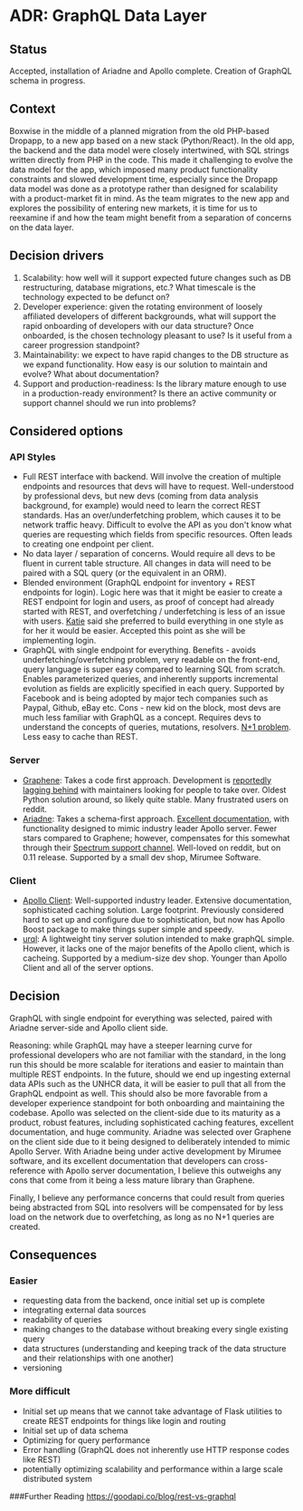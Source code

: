 # ADR: GraphQL Data Layer

## Status

Accepted, installation of Ariadne and Apollo complete. Creation of GraphQL schema in progress.

## Context

Boxwise in the middle of a planned migration from the old PHP-based Dropapp, to a new app based on a new stack (Python/React). In the old app, the backend and the data model were closely intertwined, with SQL strings written directly from PHP in the code. This made it challenging to evolve the data model for the app, which imposed many product functionality constraints and slowed development time, especially since the Dropapp data model was done as a prototype rather than designed for scalability with a product-market fit in mind. As the team migrates to the new app and explores the possibility of entering new markets, it is time for us to reexamine if and how the team might benefit from a separation of concerns on the data layer. 

## Decision drivers

1. Scalability: how well will it support expected future changes such as DB restructuring, database migrations, etc.? What timescale is the technology expected to be defunct on? 
2. Developer experience: given the rotating environment of loosely affiliated developers of different backgrounds, what will support the rapid onboarding of developers with our data structure? Once onboarded, is the chosen technology pleasant to use? Is it useful from a career progression standpoint? 
3. Maintainability: we expect to have rapid changes to the DB structure as we expand functionality. How easy is our solution to maintain and evolve? What about documentation?
4. Support and production-readiness: Is the library mature enough to use in a production-ready environment? Is there an active community or support channel should we run into problems?

## Considered options

### API Styles

- Full REST interface with backend. Will involve the creation of multiple endpoints and resources that devs will have to request. Well-understood by professional devs, but new devs (coming from data analysis background, for example) would need to learn the correct REST standards. Has an over/underfetching problem, which causes it to be network traffic heavy. Difficult to evolve the API as you don't know what queries are requesting which fields from specific resources. Often leads to creating one endpoint per client.
- No data layer / separation of concerns. Would require all devs to be fluent in current table structure. All changes in data will need to be paired with a SQL query (or the equivalent in an ORM). 
- Blended environment (GraphQL endpoint for inventory + REST endpoints for login). Logic here was that it might be easier to create a REST endpoint for login and users, as proof of concept had already started with REST, and overfetching / underfetching is less of an issue with users. [Katie](https://github.com/orgs/boxwise/people/mcgnly) said she preferred to build everything in one style as for her it would be easier. Accepted this point as she will be implementing login. 
- GraphQL with single endpoint for everything. Benefits - avoids underfetching/overfetching problem, very readable on the front-end, query language is super easy compared to learning SQL from scratch. Enables parameterized queries, and inherently supports incremental evolution as fields are explicitly specified in each query. Supported by Facebook and is being adopted by major tech companies such as Paypal, Github, eBay etc. Cons - new kid on the block, most devs are much less familiar with GraphQL as a concept. Requires devs to understand the concepts of queries, mutations, resolvers. [N+1 problem](https://engineering.shopify.com/blogs/engineering/solving-the-n-1-problem-for-graphql-through-batching#:~:text=The%20n%2B1%20problem%20means,the%20address%20for%20N%20authors). Less easy to cache than REST.

### Server

- [Graphene](https://github.com/graphql-python/graphene): Takes a code first approach. Development is [reportedly lagging behind](https://www.reddit.com/r/django/comments/egkpd5/graphenedjango_vs_ariadne/) with maintainers looking for people to take over. Oldest Python solution around, so likely quite stable. Many frustrated users on reddit.
- [Ariadne](https://github.com/mirumee/ariadne): Takes a schema-first approach. [Excellent documentation](https://ariadnegraphql.org/docs/intro), with functionality designed to mimic industry leader Apollo server. Fewer stars compared to Graphene; however, compensates for this somewhat through their [Spectrum support channel](https://spectrum.chat/ariadne?tab=posts). Well-loved on reddit, but on 0.11 release. Supported by a small dev shop, Mirumee Software.

### Client
- [Apollo Client](https://www.apollographql.com/docs/react/): Well-supported industry leader. Extensive documentation, sophisticated caching solution. Large footprint. Previously considered hard to set up and configure due to sophistication, but now has Apollo Boost package to make things super simple and speedy.
- [urql](https://github.com/FormidableLabs/urql): A lightweight tiny server solution intended to make graphQL simple. However, it lacks one of the major benefits of the Apollo client, which is cacheing. Supported by a medium-size dev shop. Younger than Apollo Client and all of the server options.


## Decision
GraphQL with single endpoint for everything was selected, paired with Ariadne server-side and Apollo client side. 

Reasoning: while GraphQL may have a steeper learning curve for professional developers who are not familiar with the standard, in the long run this should be more scalable for iterations and easier to maintain than  multiple REST endpoints. In the future, should we end up ingesting external data APIs such as the UNHCR data, it will be easier to pull that all from the GraphQL endpoint as well. This should also be more favorable from a developer experience standpoint for both onboarding and maintaining the codebase. Apollo was selected on the client-side due to its maturity as a product, robust features, including sophisticated caching features, excellent documentation, and huge community. Ariadne was selected over Graphene on the client side due to it being designed to deliberately intended to mimic Apollo Server. With Ariadne being under active development by Mirumee software, and its excellent documentation that developers can cross-reference with Apollo server documentation, I believe this outweighs any cons that come from it being a less mature library than Graphene.

Finally, I believe any performance concerns that could result from queries being abstracted from SQL into resolvers will be compensated for by less load on the network due to overfetching, as long as no N+1 queries are created. 

## Consequences

### Easier
- requesting data from the backend, once initial set up is complete
- integrating external data sources
- readability of queries
- making changes to the database without breaking every single existing query
- data structures (understanding and keeping track of the data structure and their relationships with one another)
- versioning


### More difficult
- Initial set up means that we cannot take advantage of Flask utilities to create REST endpoints for things like login and routing
- Initial set up of data schema
- Optimizing for query performance
- Error handling (GraphQL does not inherently use HTTP response codes like REST)
- potentially optimizing scalability and performance within a large scale distributed system

###Further Reading
https://goodapi.co/blog/rest-vs-graphql

